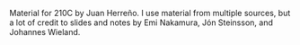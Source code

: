 Material for 210C by Juan Herreño. I use material from multiple sources, but a lot of credit to slides and notes by Emi Nakamura, Jón Steinsson, and Johannes Wieland.
